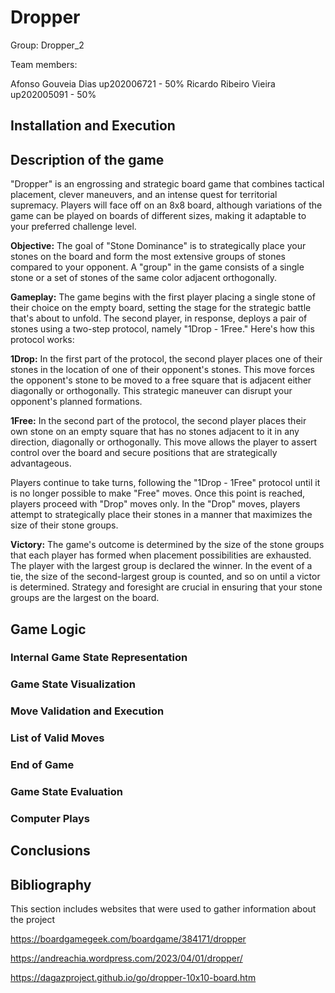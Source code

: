 # Dropper

Group: Dropper_2

Team members:

Afonso Gouveia Dias up202006721 - 50%
Ricardo Ribeiro Vieira up202005091 - 50%

## Installation and Execution

## Description of the game

"Dropper" is an engrossing and strategic board game that combines tactical placement, clever maneuvers, and an intense quest for territorial supremacy. Players will face off on an 8x8 board, although variations of the game can be played on boards of different sizes, making it adaptable to your preferred challenge level.

**Objective:**
The goal of "Stone Dominance" is to strategically place your stones on the board and form the most extensive groups of stones compared to your opponent. A "group" in the game consists of a single stone or a set of stones of the same color adjacent orthogonally.

**Gameplay:**
The game begins with the first player placing a single stone of their choice on the empty board, setting the stage for the strategic battle that's about to unfold. The second player, in response, deploys a pair of stones using a two-step protocol, namely "1Drop - 1Free." Here's how this protocol works:

**1Drop:**
In the first part of the protocol, the second player places one of their stones in the location of one of their opponent's stones. This move forces the opponent's stone to be moved to a free square that is adjacent either diagonally or orthogonally. This strategic maneuver can disrupt your opponent's planned formations.

**1Free:**
In the second part of the protocol, the second player places their own stone on an empty square that has no stones adjacent to it in any direction, diagonally or orthogonally. This move allows the player to assert control over the board and secure positions that are strategically advantageous.

Players continue to take turns, following the "1Drop - 1Free" protocol until it is no longer possible to make "Free" moves. Once this point is reached, players proceed with "Drop" moves only. In the "Drop" moves, players attempt to strategically place their stones in a manner that maximizes the size of their stone groups.

**Victory:**
The game's outcome is determined by the size of the stone groups that each player has formed when placement possibilities are exhausted. The player with the largest group is declared the winner. In the event of a tie, the size of the second-largest group is counted, and so on until a victor is determined. Strategy and foresight are crucial in ensuring that your stone groups are the largest on the board.

## Game Logic 

### Internal Game State Representation

### Game State Visualization

### Move Validation and Execution

### List of Valid Moves

### End of Game

### Game State Evaluation

### Computer Plays

## Conclusions


## Bibliography

This section includes websites that were used to gather information about the project

https://boardgamegeek.com/boardgame/384171/dropper

https://andreachia.wordpress.com/2023/04/01/dropper/

https://dagazproject.github.io/go/dropper-10x10-board.htm